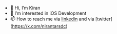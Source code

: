 - 👋 Hi, I’m Kiran
- 👀 I’m interested in iOS Development
- 📫 How to reach me  via [linkedin](https://www.linkedin.com/in/kiran-gurung/)  and via [twitter] (https://x.com/nirantarsdc)
<!---
KiranJungGurung/KiranJungGurung is a ✨ special ✨ repository because its `README.md` (this file) appears on your GitHub profile.
You can click the Preview link to take a look at your changes.
--->
